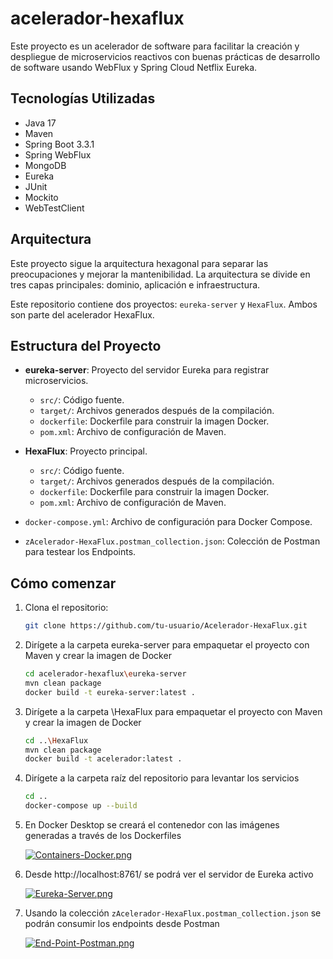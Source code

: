 # acelerador-hexaflux

Este proyecto es un acelerador de software para facilitar la creación y despliegue de microservicios reactivos con buenas prácticas de desarrollo de software usando WebFlux y Spring Cloud Netflix Eureka.

## Tecnologías Utilizadas
- Java 17
- Maven
- Spring Boot 3.3.1
- Spring WebFlux
- MongoDB
- Eureka
- JUnit
- Mockito
- WebTestClient


## Arquitectura
Este proyecto sigue la arquitectura hexagonal para separar las preocupaciones y mejorar la mantenibilidad. La arquitectura se divide en tres capas principales: dominio, aplicación e infraestructura.

Este repositorio contiene dos proyectos: `eureka-server` y `HexaFlux`. Ambos son parte del acelerador HexaFlux.

## Estructura del Proyecto

- **eureka-server**: Proyecto del servidor Eureka para registrar microservicios.
  - `src/`: Código fuente.
  - `target/`: Archivos generados después de la compilación.
  - `dockerfile`: Dockerfile para construir la imagen Docker.
  - `pom.xml`: Archivo de configuración de Maven.

- **HexaFlux**: Proyecto principal.
  - `src/`: Código fuente.
  - `target/`: Archivos generados después de la compilación.
  - `dockerfile`: Dockerfile para construir la imagen Docker.
  - `pom.xml`: Archivo de configuración de Maven.

- `docker-compose.yml`: Archivo de configuración para Docker Compose.

- `zAcelerador-HexaFlux.postman_collection.json`: Colección de Postman para testear los Endpoints.

## Cómo comenzar

1. Clona el repositorio:
   ```sh
   git clone https://github.com/tu-usuario/Acelerador-HexaFlux.git

2. Dirígete a la carpeta eureka-server para empaquetar el proyecto con Maven y crear la imagen de Docker
    ```sh
   cd acelerador-hexaflux\eureka-server
   mvn clean package
   docker build -t eureka-server:latest .

3. Dirígete a la carpeta \HexaFlux para empaquetar el proyecto con Maven y crear la imagen de Docker
    ```sh
   cd ..\HexaFlux
   mvn clean package
   docker build -t acelerador:latest .

4. Dirígete a la carpeta raíz del repositorio para levantar los servicios
    ```sh
   cd ..
   docker-compose up --build

5. En Docker Desktop se creará el contenedor con las imágenes generadas a través de los Dockerfiles
   
    [![Containers-Docker.png](https://i.postimg.cc/Qt5wgvFY/Containers-Docker.png)](https://postimg.cc/yg1LsQX0)

6. Desde http://localhost:8761/ se podrá ver el servidor de Eureka activo
   
    [![Eureka-Server.png](https://i.postimg.cc/cChDXW0h/Eureka-Server.png)](https://postimg.cc/H8J4kfJ8)
   
8. Usando la colección `zAcelerador-HexaFlux.postman_collection.json` se podrán consumir los endpoints desde Postman

     [![End-Point-Postman.png](https://i.postimg.cc/XYRgKq93/End-Point-Postman.png)](https://postimg.cc/NKxTBgNP)
